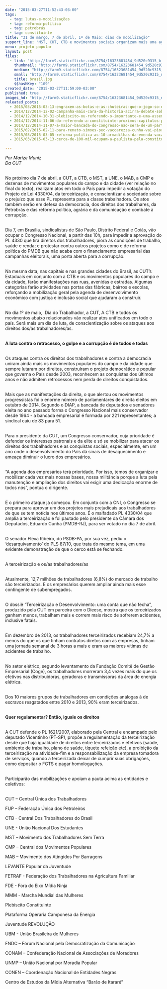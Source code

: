 ```yaml
---
date: "2015-03-27T11:52:43-03:00"
tags:
  - tag: lutas-e-mobilizações
  - tag: reforma-política
  - tag: petrobrás
  - tag: constituinte
title: "31 de março, 7 de abril, 1º de Maio: dias de mobilização"
support_line: "MST, CUT, CTB e movimentos sociais organizam mais uma agenda de luta nas ruas em defesa da democracia, dos direitos, da Petrobrás e contra o PL 4330."
menu: projeto popular
layout: post
files:
  - link: "http://farm9.staticflickr.com/8754/16323681454_9d520c9315_b.jpg"
    thumbnail: "http://farm9.staticflickr.com/8754/16323681454_9d520c9315_t.jpg"
    medium: "http://farm9.staticflickr.com/8754/16323681454_9d520c9315_z.jpg"
    small: "http://farm9.staticflickr.com/8754/16323681454_9d520c9315_n.jpg"
    title: brasil.jpg
    $$hashKey: "109"
created_date: "2015-03-27T11:59:00-03:00"
published: true
images_hd: "http://farm9.staticflickr.com/8754/16323681454_9d520c9315_n.jpg"
releated_posts:
  - 2015/03/2015-03-13-engraxem-as-botas-e-as-chuteiras-que-o-jogo-so-esta-comecando-afirma-sem-terra.md
  - 2014/12/2014-12-02-campanha-mais-cara-da-historia-acirra-debate-sobre-reforma-politica.md
  - 2014/12/2014-10-31-plebiscito-ou-referendo-o-importante-e-uma-assembleia-constituinte.md
  - 2014/12/2014-11-06-do-referendo-a-constituinte-proximos-capitulos-prometem-mais-embates.md
  - 2014/12/2014-11-07-a-maior-bancada-do-congresso-nao-sera-de-um-partido-sera-da-jbs.md
  - 2015/02/2015-02-11-para-renato-simoes-pec-vaccarezza-cunha-vai-piorar-sistema-eleitoral.md
  - 2015/03/2015-03-05-reforma-politica-as-10-armadilhas-da-emenda-vacarezza.md
  - 2015/03/2015-03-13-cerca-de-100-mil-ocupam-a-paulista-pela-constituinte-e-em-defesa-da-petrobras.md

---
```

<p><em>Por Marize Muniz<br />
Da&nbsp;CUT</em></p>

<p><br />
No pr&oacute;ximo dia 7 de abril, a CUT, a CTB, o MST, a UNE, o MAB, a CMP e dezenas de movimentos populares do campo e da cidade (ver rela&ccedil;&atilde;o no final do texto), realizam atos em todo o Pa&iacute;s para impedir a vota&ccedil;&atilde;o do Projeto de Lei 4330/04, da terceiriza&ccedil;&atilde;o, e conscientizar a sociedade sobre o preju&iacute;zo que esse PL representa para a classe trabalhadora. Os atos tamb&eacute;m ser&atilde;o em defesa da democracia, dos direitos dos trabalhares, da Petrobr&aacute;s e das reforma pol&iacute;tica, agr&aacute;ria e da comunica&ccedil;&atilde;o e combate &agrave; corrup&ccedil;&atilde;o.</p>

<p><br />
Dia 7, em Bras&iacute;lia, sindicalistas de S&atilde;o Paulo, Distrito Federal e Goi&aacute;s, v&atilde;o ocupar o Congresso Nacional, a partir das 10h, para impedir a aprova&ccedil;&atilde;o do PL 4330 que tira direitos dos trabalhadores, piora as condi&ccedil;&otilde;es de trabalho, sa&uacute;de e renda; e protestar contra outros projetos como e de reforma pol&iacute;tica do PMDB que n&atilde;o acaba com o financiamento empresarial das campanhas eleitorais, uma porta aberta para a corrup&ccedil;&atilde;o.</p>

<p><br />
Na mesma data, nas capitais e nas grandes cidades do Brasil, as CUT&rsquo;s Estaduais em conjunto com a CTB e os movimentos populares do campo e da cidade, far&atilde;o manifesta&ccedil;&otilde;es nas ruas, avenidas e estradas. Algumas categorias far&atilde;o atividades nas portas das f&aacute;bricas, bairros e escolas, refor&ccedil;ando a mobiliza&ccedil;&atilde;o geral pela agenda de desenvolvimento econ&ocirc;mico com justi&ccedil;a e inclus&atilde;o social que ajudaram a construir.</p>

<p><br />
No dia 1&ordm; de maio, &nbsp;Dia do Trabalhador, a CUT, A CTB e todos os movimentos abaixo relacionados v&atilde;o realizar atos unificados em todo o pa&iacute;s. Ser&aacute; mais um dia de luta, de conscientiza&ccedil;&atilde;o sobre os ataques aos direitos dos/as trabalhadores/as.</p>

<p><br />
<strong>A luta contra o retrocesso, o golpe e a corrup&ccedil;&atilde;o &eacute; de todos e todas</strong></p>

<p><br />
Os ataques contra os direitos dos trabalhadores e contra a democracia uniram ainda mais os movimentos populares do campo e da cidade que sempre lutaram por direitos, constru&iacute;ram o projeto democr&aacute;tico e popular que governa o Pa&iacute;s desde 2003, reconhecem as conquistas dos &uacute;ltimos anos e n&atilde;o admitem retrocessos nem perda de direitos conquistados.</p>

<p><br />
Mais que as manifesta&ccedil;&otilde;es da direita, o que alertou os movimentos progressistas foi o enorme n&uacute;mero de parlamentares de direita eleitos em outubro de 2014. Segundo o DIAP, a bancada de deputados e senadores eleita no ano passado forma o Congresso Nacional mais conservador desde 1964 - a bancada empresarial &eacute; formada por 221 representantes; a sindical caiu de 83 para 51.</p>

<p><br />
Para o presidente da CUT, um Congresso conservador, cuja prioridade &eacute; defender os interesses patronais e da elite e s&oacute; se mobilizar para atacar os direitos dos trabalhadores e as conquistas sociais, especialmente, em um ano onde o desenvolvimento do Pa&iacute;s d&aacute; sinais de desaquecimento e amea&ccedil;a diminuir o lucro dos empres&aacute;rios.</p>

<p><br />
&ldquo;A agenda dos empres&aacute;rios ter&aacute; prioridade. Por isso, temos de organizar e mobilizar cada vez mais nossas bases, nossa milit&acirc;ncia porque a luta pela manuten&ccedil;&atilde;o e amplia&ccedil;&atilde;o dos direitos vai exigir uma dedica&ccedil;&atilde;o enorme de todos n&oacute;s&rdquo;, pontua o dirigente.</p>

<p><br />
E o primeiro ataque j&aacute; come&ccedil;ou. Em conjunto com a CNI, o Congresso se prepara para aprovar um dos projetos mais prejudicais aos trabalhadores de que se tem not&iacute;cia nos &uacute;ltimos anos. &Eacute; o malfadado PL 4330/04 que amplia a terceiriza&ccedil;&atilde;o e foi pautado pelo presidente da C&acirc;mara dos Deputados, Eduardo Cunha (PMDB-RJ), para ser votado no dia 7 de abril.</p>

<p><br />
O senador Flexa Ribeiro, do PSDB-PA, por sua vez, pediu o &lsquo;desarquivamento&rsquo; do PLS 87/10, que trata do mesmo tema, em uma evidente demonstra&ccedil;&atilde;o de que o cerco est&aacute; se fechando.</p>

<p><br />
A terceiriza&ccedil;&atilde;o e os/as trabalhadores/as</p>

<p><br />
Atualmente, 12,7 milh&otilde;es de trabalhadores (6,8%) do mercado de trabalho s&atilde;o terceirizados. E os empres&aacute;rios querem ampliar ainda mais esse contingente de subempregados.</p>

<p><br />
O dossi&ecirc; &ldquo;Terceiriza&ccedil;&atilde;o e Desenvolvimento: uma conta que n&atilde;o fecha&rdquo;, produzido pela CUT em parceira com o Dieese, mostra que os terceirizados ganham menos, trabalham mais e correm mais risco de sofrerem acidentes, inclusive fatais.</p>

<p><br />
Em dezembro de 2013, os trabalhadores terceirizados recebiam 24,7% a menos do que os que tinham contratos diretos com as empresas, tinham uma jornada semanal de 3 horas a mais e eram as maiores v&iacute;timas de acidentes de trabalho.</p>

<p><br />
No setor el&eacute;trico, segundo levantamento da Funda&ccedil;&atilde;o Comit&ecirc; de Gest&atilde;o Empresarial (Coge), os trabalhadores morreram 3,4 vezes mais do que os efetivos nas distribuidoras, geradoras e transmissoras da &aacute;rea de energia el&eacute;trica.</p>

<p><br />
Dos 10 maiores grupos de trabalhadores em condi&ccedil;&otilde;es an&aacute;logas &agrave; de escravos resgatados entre 2010 e 2013, 90% eram terceirizados.</p>

<p><br />
<strong>Quer regulamentar? Ent&atilde;o, iguale os direitos</strong></p>

<p><br />
A CUT defende o PL 1621/2007, elaborado pela Central e encampado pelo deputado Vicentinho (PT-SP), prop&otilde;e a regulamenta&ccedil;&atilde;o da terceiriza&ccedil;&atilde;o desde que haja igualdade de direitos entre terceirizados e efetivos (sa&uacute;de, ambiente de trabalho, plano de sa&uacute;de, t&iacute;quete refei&ccedil;&atilde;o etc), a proibi&ccedil;&atilde;o da terceiriza&ccedil;&atilde;o na atividade-fim e a responsabiliza&ccedil;&atilde;o da empresa tomadora de servi&ccedil;os, quando a terceirizada deixar de cumprir suas obriga&ccedil;&otilde;es, como depositar o FGTS e pagar homologa&ccedil;&otilde;es.</p>

<p><br />
Participar&atilde;o das mobiliza&ccedil;&otilde;es e apoiam a pauta acima as entidades e coletivos:</p>

<p><br />
CUT &ndash; Central &Uacute;nica dos Trabalhadores</p>

<p>FUP &ndash; Federa&ccedil;&atilde;o &Uacute;nica dos Petroleiros</p>

<p>CTB - Central Dos Trabalhadores do Brasil</p>

<p>UNE - Uni&atilde;o Nacional Dos Estudantes</p>

<p>MST &ndash; Movimento dos Trabalhadores Sem Terra</p>

<p>CMP &ndash; Central dos Movimentos Populares</p>

<p>MAB &ndash; Movimento dos Atingidos Por Barragens</p>

<p>LEVANTE Popular da Juventude</p>

<p>FETRAF - Federa&ccedil;&atilde;o dos Trabalhadores na Agricultura Familiar</p>

<p>FDE - Fora do Eixo M&iacute;dia Ninja</p>

<p>MMM - Marcha Mundial das Mulheres</p>

<p>Plebiscito Constituinte</p>

<p>Plataforma Operaria Camponesa da Energia</p>

<p>Juventude REVOLU&Ccedil;&Atilde;O</p>

<p>UBM - Uni&atilde;o Brasileira de Mulheres</p>

<p>FNDC &ndash; F&oacute;rum Nacional pela Democratiza&ccedil;&atilde;o da Comunica&ccedil;&atilde;o</p>

<p>CONAM &ndash; Confedera&ccedil;&atilde;o Nacional de Associa&ccedil;&otilde;es de Moradores</p>

<p>UNMP &ndash; Uni&atilde;o Nacional por Moradia Popular</p>

<p>CONEN &ndash; Coordena&ccedil;&atilde;o Nacional de Entidades Negras</p>

<p>Centro de Estudos da M&iacute;dia Alternativa &ldquo;Bar&atilde;o de Itarar&eacute;&rdquo;</p>

